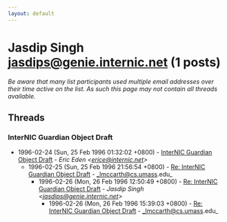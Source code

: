 ```yaml
---
layout: default
---
```


# Jasdip Singh <jasdips@genie.internic.net> (1 posts)

_Be aware that many list participants used multiple email addresses over their time active on the list. As such this page may not contain all threads available._

## Threads

### InterNIC Guardian Object Draft
+ 1996-02-24 (Sun, 25 Feb 1996 01:32:02 +0800) - [InterNIC Guardian Object Draft](/archive/1996/02/bd403918ef50c6f7202a7d97efce0293c251dbf68408b2cc2ef73ddf28ff9841) - _Eric Eden \<erice@internic.net\>_
  + 1996-02-25 (Sun, 25 Feb 1996 21:56:54 +0800) - [Re: InterNIC Guardian Object Draft](/archive/1996/02/31fa21a321ee5425806aacf4b07e232053a22e409886a1eb8e9d4d9cece10baf) - _lmccarth@cs.umass.edu_
    + 1996-02-26 (Mon, 26 Feb 1996 12:50:49 +0800) - [Re: InterNIC Guardian Object Draft](/archive/1996/02/1c851e411edae6f1d80f0403c62f20a93fce0b3a821b8dc2cb4b08e6c019101a) - _Jasdip Singh \<jasdips@genie.internic.net\>_
      + 1996-02-26 (Mon, 26 Feb 1996 15:39:03 +0800) - [Re: InterNIC Guardian Object Draft](/archive/1996/02/e7d3e0ce817fc19137c597a7093ccb0161fabec6707ed6a67dfb3160ea692efb) - _lmccarth@cs.umass.edu_

